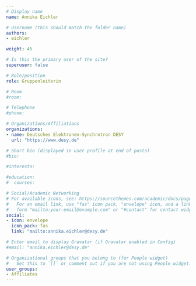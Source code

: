 ```yaml
---
# Display name
name: Annika Eichler

# Username (this should match the folder name)
authors:
- eichler

weight: 45

# Is this the primary user of the site?
superuser: false

# Role/position
role: Gruppenleiterin

# Room
#room:

# Telephone
#phone:

# Organizations/Affiliations
organizations:
- name: Deutsches Elektronen-Synchrotron DESY
  url: "https://www.desy.de"

# Short bio (displayed in user profile at end of posts)
#bio:

#interests:

#education:
#  courses:

# Social/Academic Networking
# For available icons, see: https://sourcethemes.com/academic/docs/page-builder/#icons
#   For an email link, use "fas" icon pack, "envelope" icon, and a link in the
#   form "mailto:your-email@example.com" or "#contact" for contact widget.
social:
- icon: envelope
  icon_pack: fas
  link: "mailto:annika.eichler@desy.de"

# Enter email to display Gravatar (if Gravatar enabled in Config)
#email: "annika.eichler@desy.de"

# Organizational groups that you belong to (for People widget)
#   Set this to `[]` or comment out if you are not using People widget.
user_groups:
- Affiliates
---
```

